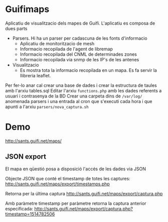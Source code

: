 # Guifimaps

Aplicatiu de visualitzacio dels mapes de Guifi. L'aplicatiu es composa de dues parts

- Parsers. Hi ha un parser per cadascuna de les fonts d'informacio
    - Aplicatiu de monitoritzacio de mesh
    - Informacio recopilada de l'agent de libremap
    - Informacio recopilada del CNML de determinades zones
    - Informacio recopilada via snmp de les IP's de les antenes
- Visualitzacio
    - Es mostra tota la informacio recopilada en un mapa. Es fa servir la llibreria leaflet.

Per fer-lo anar cal crear una base de dades i crear la estructura de taules amb l'arxiu tables.sql
Editar l'arxiu `functions.php` amb les dades referents a usuari i contrasenya de la BD
Crear una carpeta dins de `/var/log/` anomenada parsers i una entrada al cron que s'executi cada hora i que apunti a l'arxiu `parsers/nova_captura.sh`

# Demo

http://sants.guifi.net/maps/

## JSON export

El mapa en qüestió posa a disposició l'accés de les dades via JSON

Objecte JSON que conté el timestamp de totes les captures: http://sants.guifi.net/maps/export/timestamps.php

Retorna per la última captura http://sants.guifi.net/maps/export/captura.php

Amb paràmetre timestamp per paràmetre retorna la captura anterior especificada: http://sants.guifi.net/maps/export/captura.php?timestamp=1514782506
